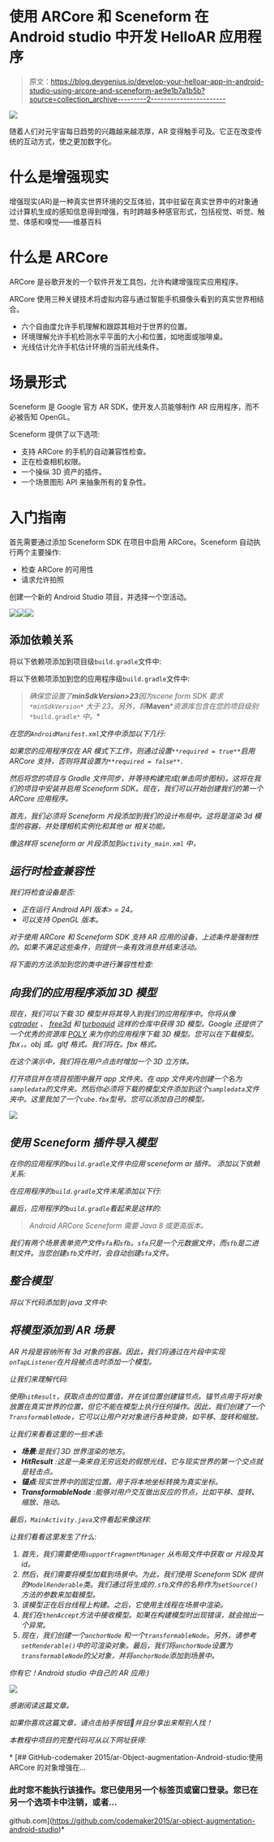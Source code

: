 # 使用 ARCore 和 Sceneform 在 Android studio 中开发 HelloAR 应用程序

> 原文：<https://blog.devgenius.io/develop-your-helloar-app-in-android-studio-using-arcore-and-sceneform-ae9e1b7a1b5b?source=collection_archive---------2----------------------->

![](img/d7fab41677ca2c3745888c728f4aeaec.png)

随着人们对元宇宙每日趋势的兴趣越来越浓厚，AR 变得触手可及。它正在改变传统的互动方式，使之更加数字化。

# 什么是增强现实

增强现实(AR)是一种真实世界环境的交互体验，其中驻留在真实世界中的对象通过计算机生成的感知信息得到增强，有时跨越多种感官形式，包括视觉、听觉、触觉、体感和嗅觉——维基百科

# 什么是 ARCore

ARCore 是谷歌开发的一个软件开发工具包，允许构建增强现实应用程序。

ARCore 使用三种关键技术将虚拟内容与通过智能手机摄像头看到的真实世界相结合。

*   六个自由度允许手机理解和跟踪其相对于世界的位置。
*   环境理解允许手机检测水平平面的大小和位置，如地面或咖啡桌。
*   光线估计允许手机估计环境的当前光线条件。

# 场景形式

Sceneform 是 Google 官方 AR SDK，使开发人员能够制作 AR 应用程序，而不必被告知 OpenGL。

Sceneform 提供了以下选项:

*   支持 ARCore 的手机的自动兼容性检查。
*   正在检查相机权限。
*   一个操纵 3D 资产的插件。
*   一个场景图形 API 来抽象所有的复杂性。

# 入门指南

首先需要通过添加 Sceneform SDK 在项目中启用 ARCore。Sceneform 自动执行两个主要操作:

*   检查 ARCore 的可用性
*   请求允许拍照

创建一个新的 Android Studio 项目，并选择一个空活动。

![](img/856e3c02491a4bc724cf76955bba92cf.png)![](img/0c6b7ddd8a82b9a1f95ec9ab6720f7b7.png)![](img/37237a71c96c4e2c476231ebf94d705a.png)

## 添加依赖关系

将以下依赖项添加到项目级`build.gradle`文件中:

将以下依赖项添加到您的应用程序级`build.gradle`文件中:

> *确保您设置了****minSdkVersion>23****因为***scene form SDK 要求* `*minSdkVersion*` *大于 23。另外，将****Maven****资源库包含在您的项目级别* `*build.gradle*` *中。**

*在您的`AndroidManifest.xml`文件中添加以下几行:*

*如果您的应用程序仅在 AR 模式下工作，则通过设置`**required = true**`启用 ARCore 支持，否则将其设置为`**required = false**.`*

*然后将您的项目与 Gradle 文件同步，并等待构建完成(单击同步图标)。这将在我们的项目中安装并启用 Sceneform SDK。现在，我们可以开始创建我们的第一个 ARCore 应用程序。*

*首先，我们必须将 Sceneform 片段添加到我们的设计布局中。这将是渲染 3d 模型的容器，并处理相机实例化和其他 ar 相关功能。*

*像这样将 sceneform ar 片段添加到`activity_main.xml` 中，*

## *运行时检查兼容性*

*我们将检查设备是否:*

*   *正在运行 Android API 版本> = 24。*
*   *可以支持 OpenGL 版本。*

*对于使用 ARCore 和 Sceneform SDK 支持 AR 应用的设备，上述条件是强制性的。如果不满足这些条件，则提供一条有效消息并结束活动。*

*将下面的方法添加到您的类中进行兼容性检查:*

## *向我们的应用程序添加 3D 模型*

*现在，我们可以下载 3D 模型并将其导入到我们的应用程序中。你将从像 [cgtrader](https://www.cgtrader.com/free-3d-models) 、 [free3d](https://free3d.com/3d-models/) 和 [turboquid](https://www.turbosquid.com/) 这样的仓库中获得 3D 模型。Google 还提供了一个优秀的资源库 [POLY](https://poly.google.com/) 来为你的应用程序下载 3D 模型。您可以在下载模型。fbx，。obj 或。gltf 格式。我们将在。fbx 格式。*

*在这个演示中，我们将在用户点击时增加一个 3D 立方体。*

*打开项目并在项目视图中展开 app 文件夹。在 app 文件夹内创建一个名为`sampledata`的文件夹。然后你必须将下载的模型文件添加到这个`sampledata`文件夹中。这里我加了一个`cube.fbx`型号。您可以添加自己的模型。*

*![](img/a5ea1fffa68068cc90a27e65171b2e1f.png)*

## *使用 Sceneform 插件导入模型*

*在你的应用程序的`build.gradle`文件中应用 sceneform ar 插件。
添加以下依赖关系:*

*在应用程序的`build.gradle`文件末尾添加以下行:*

*最后，应用程序的`build.gradle`看起来是这样的:*

> *Android ARCore Sceneform 需要 Java 8 或更高版本。*

*我们有两个场景表单资产文件`sfa`和`sfb`。`sfa`只是一个元数据文件，而`sfb`是二进制文件。当您创建`sfb`文件时，会自动创建`sfa`文件。*

## *整合模型*

*将以下代码添加到 java 文件中:*

## *将模型添加到 AR 场景*

*AR 片段是容纳所有 3d 对象的容器。因此，我们将通过在片段中实现`onTapListener`在片段被点击时添加一个模型。*

*让我们来理解代码:*

*使用`hitResult`，获取点击的位置值，并在该位置创建锚节点。锚节点用于将对象放置在真实世界的位置，但它不能在模型上执行任何操作。因此，我们创建了一个`TransformableNode`，它可以让用户对对象进行各种变换，如平移、旋转和缩放。*

*让我们来看看这里的一些术语:*

*   ***场景**:是我们 3D 世界渲染的地方。*
*   ***HitResult** :这是一条来自无穷远处的假想光线，它与现实世界的第一个交点就是轻击点。*
*   ***锚点**:现实世界中的固定位置。用于将本地坐标转换为真实坐标。*
*   ***TransformableNode** :能够对用户交互做出反应的节点，比如平移、旋转、缩放、拖动。*

*最后，`MainActivity.java`文件看起来像这样:*

*让我们看看这里发生了什么:*

1.  *首先，我们需要使用`supportFragmentManager` 从布局文件中获取 ar 片段及其 id。*
2.  *然后，我们需要将模型加载到场景中。为此，我们使用 Sceneform SDK 提供的`ModelRenderable`类。我们通过将生成的`.sfb`文件的名称作为`setSource()`方法的参数来加载模型。*
3.  *该模型正在后台线程上构建。之后，它使用主线程在场景中渲染。*
4.  *我们在`thenAccept`方法中接收模型。如果在构建模型时出现错误，就会抛出一个异常。*
5.  *现在，我们创建一个`anchorNode` 和一个`transformableNode`。另外，请参考`setRenderable()`中的可渲染对象。最后，我们将`anchorNode`设置为`transformableNode`的父对象，并将`anchorNode`添加到场景中。*

*你有它！Android studio 中自己的 AR 应用:)*

*![](img/0d92bfe1d468dfe2c0bb25587ba30832.png)*

*感谢阅读这篇文章。*

*如果你喜欢这篇文章，请点击拍手按钮👏并且分享出来帮别人找！*

*本教程中项目的完整代码可从以下网址获得:*

*[](https://github.com/codemaker2015/ar-object-augmentation-android-studio) [## GitHub-codemaker 2015/ar-Object-augmentation-Android-studio:使用 ARCore 的对象增强在…

### 此时您不能执行该操作。您已使用另一个标签页或窗口登录。您已在另一个选项卡中注销，或者…

github.com](https://github.com/codemaker2015/ar-object-augmentation-android-studio)*